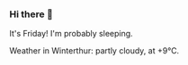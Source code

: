 ### Hi there :wave:

It's Friday! I'm probably sleeping.

Weather in Winterthur: partly cloudy, at +9°C.
